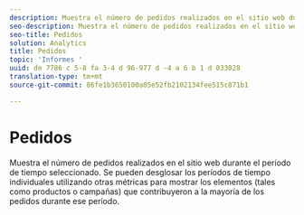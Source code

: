 ```yaml
---
description: Muestra el número de pedidos realizados en el sitio web durante el período de tiempo seleccionado. Se pueden desglosar los períodos de tiempo individuales utilizando otras métricas para mostrar los elementos (tales como productos o campañas) que contribuyeron a la mayoría de los pedidos durante ese período.
seo-description: Muestra el número de pedidos realizados en el sitio web durante el período de tiempo seleccionado. Se pueden desglosar los períodos de tiempo individuales utilizando otras métricas para mostrar los elementos (tales como productos o campañas) que contribuyeron a la mayoría de los pedidos durante ese período.
seo-title: Pedidos
solution: Analytics
title: Pedidos
topic: 'Informes '
uuid: de 7786 c 5-8 fa 3-4 d 96-977 d -4 a 6 b 1 d 033028
translation-type: tm+mt
source-git-commit: 86fe1b3650100a05e52fb2102134fee515c871b1

---
```



# Pedidos

Muestra el número de pedidos realizados en el sitio web durante el período de tiempo seleccionado. Se pueden desglosar los períodos de tiempo individuales utilizando otras métricas para mostrar los elementos (tales como productos o campañas) que contribuyeron a la mayoría de los pedidos durante ese período.

